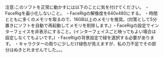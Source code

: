 注意:このソフトを正常に動かすには以下のことに気を付けてください。
・FaceRigを最小化しないこと。
・FaceRigの解像度を640x480にする。
・時間とともに多くのメモリを取るので、16GB以上のメモリを推奨。(対策として5分置きにソフトを自動で再起動してメモリを削除します。)
・FaceRigの設定でインターフェイスを非表示にすること。(インターフェイスごと映ってもよい場合は設定しなくてもよいです。)
・FaceRigの背景設定で緑を選択する必要があります。
・キャラクターの周りに少しだけ緑色が見えますが、私の力不足でその部分はぬきとれませんでした。。。
